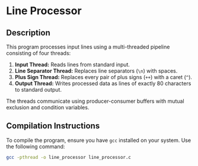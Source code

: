 # Line Processor

## Description
This program processes input lines using a multi-threaded pipeline consisting of four threads:
1. **Input Thread:** Reads lines from standard input.
2. **Line Separator Thread:** Replaces line separators (`\n`) with spaces.
3. **Plus Sign Thread:** Replaces every pair of plus signs (`++`) with a caret (`^`).
4. **Output Thread:** Writes processed data as lines of exactly 80 characters to standard output.

The threads communicate using producer-consumer buffers with mutual exclusion and condition variables.

## Compilation Instructions

To compile the program, ensure you have `gcc` installed on your system. Use the following command:

```bash
gcc -pthread -o line_processor line_processor.c
```